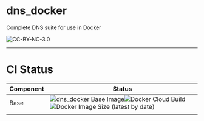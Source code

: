 # dns_docker
Complete DNS suite for use in Docker

![CC-BY-NC-3.0](https://i.creativecommons.org/l/by-nc/3.0/88x31.png)

---
# CI Status
| Component | Status               |
|-----------|----------------------|
| Base      | ![dns_docker Base Image](https://github.com/rootwyrm/dns_docker/workflows/dns_docker%20Base%20Image/badge.svg)![Docker Cloud Build](https://img.shields.io/docker/cloud/build/rootwyrm/dns_base)![Docker Image Size (latest by date)](https://img.shields.io/docker/image-size/rootwyrm/dns_base?sort=date) |
|  |  |
